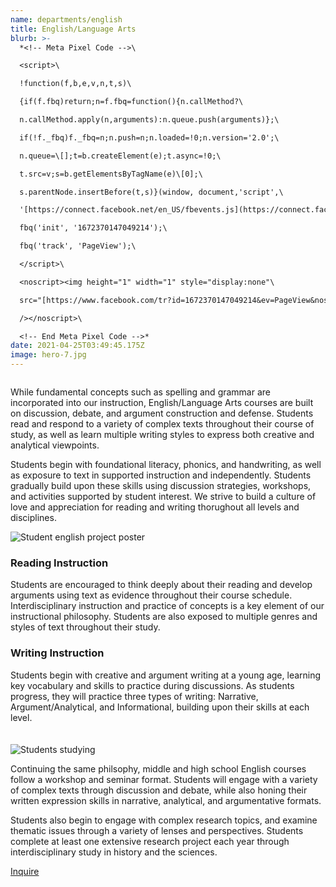 ```yaml
---
name: departments/english
title: English/Language Arts
blurb: >-
  *<!-- Meta Pixel Code -->\

  <script>\

  !function(f,b,e,v,n,t,s)\

  {if(f.fbq)return;n=f.fbq=​function(){n.callMethod?\

  n.callMethod.apply(n,​arguments):n.queue.push(​arguments)};\

  if(!f._fbq)f._fbq=n;n.push=n;​n.loaded=!0;n.version='2.0';\

  n.queue=\[];t=b.createElement(​e);t.async=!0;\

  t.src=v;s=b.​getElementsByTagName(e)\[0];\

  s.parentNode.insertBefore(t,s)​}(window, document,'script',\

  '[https://connect.facebook.net/​en_US/fbevents.js](https://connect.facebook.net/en_US/fbevents.js)');\

  fbq('init', '1672370147049214');\

  fbq('track', 'PageView');\

  </script>\

  <noscript><img height="1" width="1" style="display:none"\

  src="[https://www.facebook.com/​tr?id=1672370147049214&ev=​PageView&noscript=1](https://www.facebook.com/tr?id=1672370147049214&ev=PageView&noscript=1)"\

  /></noscript>\

  <!-- End Meta Pixel Code -->*
date: 2021-04-25T03:49:45.175Z
image: hero-7.jpg
---
```

<div class="row">
  <div class="column">
    <p>While fundamental concepts such as spelling and grammar are incorporated into our instruction, English/Language Arts courses are built on discussion, debate, and argument construction and defense. Students read and respond to a variety of complex texts throughout their course of study, as well as learn multiple writing styles to express both creative and analytical viewpoints.</p>
    <p>Students begin with foundational literacy, phonics, and handwriting, as well as exposure to text in supported instruction and independently. Students gradually build upon these skills using discussion strategies, workshops, and activities supported by student interest. We strive to build a culture of love and appreciation for reading and writing thorughout all levels and disciplines.</p>
  </div>
  <div class="column medium-6 medium-push-6"> 
    <img src="/img/english-1.jpg" alt="Student english project poster" />
  </div>
  <div class="column medium-6 medium-pull-6">
    <h3>Reading Instruction</h3>
    <p>Students are encouraged to think deeply about their reading and develop arguments using text as evidence throughout their course schedule. Interdisciplinary instruction and practice of concepts is a key element of our instructional philosophy. Students are also exposed to multiple genres and styles of text throughout their study.</p>
    <h3>Writing Instruction</h3>
    <p>Students begin with creative and argument writing at a young age, learning key vocabulary and skills to practice during discussions. As students progress, they will practice three types of writing: Narrative, Argument/Analytical, and Informational, building upon their skills at each level.</p>
  </div>
</div>
<div class="row" style="margin-top:20px">
  <div class="column medium-5">
    <img src="/img/english-2.jpg" alt="Students studying" />
  </div>
  <div class="column medium-7">
    <p>Continuing the same philsophy, middle and high school English courses follow a workshop and seminar format. Students will engage with a variety of complex texts through discussion and debate, while also honing their written expression skills in narrative, analytical, and argumentative formats.</p>
    <p>Students also begin to engage with complex research topics, and examine thematic issues through a variety of lenses and perspectives. Students complete at least one extensive research project each year through interdisciplinary study in history and the sciences.</p>
    <a href="/contact" class="button secondary" style="margin-top:20px; margin-bottom:40px">Inquire</a>
  </div>
</div>